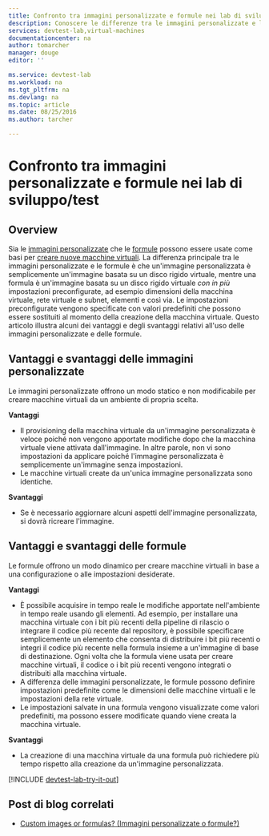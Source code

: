 ```yaml
---
title: Confronto tra immagini personalizzate e formule nei lab di sviluppo/test | Microsoft Docs
description: Conoscere le differenze tra le immagini personalizzate e le formule come basi per le macchine virtuali consente di decidere quale soluzione è più adatta per il proprio ambiente.
services: devtest-lab,virtual-machines
documentationcenter: na
author: tomarcher
manager: douge
editor: ''

ms.service: devtest-lab
ms.workload: na
ms.tgt_pltfrm: na
ms.devlang: na
ms.topic: article
ms.date: 08/25/2016
ms.author: tarcher

---
```

# Confronto tra immagini personalizzate e formule nei lab di sviluppo/test
## Overview
Sia le [immagini personalizzate](devtest-lab-create-template.md) che le [formule](devtest-lab-manage-formulas.md) possono essere usate come basi per [creare nuove macchine virtuali](devtest-lab-add-vm-with-artifacts.md). La differenza principale tra le immagini personalizzate e le formule è che un'immagine personalizzata è semplicemente un'immagine basata su un disco rigido virtuale, mentre una formula è un'immagine basata su un disco rigido virtuale *con in più* impostazioni preconfigurate, ad esempio dimensioni della macchina virtuale, rete virtuale e subnet, elementi e così via. Le impostazioni preconfigurate vengono specificate con valori predefiniti che possono essere sostituiti al momento della creazione della macchina virtuale. Questo articolo illustra alcuni dei vantaggi e degli svantaggi relativi all'uso delle immagini personalizzate e delle formule.

## Vantaggi e svantaggi delle immagini personalizzate
Le immagini personalizzate offrono un modo statico e non modificabile per creare macchine virtuali da un ambiente di propria scelta.

**Vantaggi**

* Il provisioning della macchina virtuale da un'immagine personalizzata è veloce poiché non vengono apportate modifiche dopo che la macchina virtuale viene attivata dall'immagine. In altre parole, non vi sono impostazioni da applicare poiché l'immagine personalizzata è semplicemente un'immagine senza impostazioni.
* Le macchine virtuali create da un'unica immagine personalizzata sono identiche.

**Svantaggi**

* Se è necessario aggiornare alcuni aspetti dell'immagine personalizzata, si dovrà ricreare l'immagine.

## Vantaggi e svantaggi delle formule
Le formule offrono un modo dinamico per creare macchine virtuali in base a una configurazione o alle impostazioni desiderate.

**Vantaggi**

* È possibile acquisire in tempo reale le modifiche apportate nell'ambiente in tempo reale usando gli elementi. Ad esempio, per installare una macchina virtuale con i bit più recenti della pipeline di rilascio o integrare il codice più recente dal repository, è possibile specificare semplicemente un elemento che consenta di distribuire i bit più recenti o integri il codice più recente nella formula insieme a un'immagine di base di destinazione. Ogni volta che la formula viene usata per creare macchine virtuali, il codice o i bit più recenti vengono integrati o distribuiti alla macchina virtuale.
* A differenza delle immagini personalizzate, le formule possono definire impostazioni predefinite come le dimensioni delle macchine virtuali e le impostazioni della rete virtuale.
* Le impostazioni salvate in una formula vengono visualizzate come valori predefiniti, ma possono essere modificate quando viene creata la macchina virtuale.

**Svantaggi**

* La creazione di una macchina virtuale da una formula può richiedere più tempo rispetto alla creazione da un'immagine personalizzata.

[!INCLUDE [devtest-lab-try-it-out](../../includes/devtest-lab-try-it-out.md)]

## Post di blog correlati
* [Custom images or formulas? (Immagini personalizzate o formule?)](https://blogs.msdn.microsoft.com/devtestlab/2016/04/06/custom-images-or-formulas/)

<!---HONumber=AcomDC_0831_2016-->